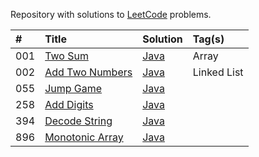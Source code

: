 Repository with solutions to [LeetCode](https://leetcode.com/) problems.

| # | Title | Solution | Tag(s) |
| :- | :- | :- | :- |
| 001 | [Two Sum](1.TwoSum) | [Java](1.TwoSum/Solution.java) | Array |
| 002 | [Add Two Numbers](2.AddTwoNumbers) | [Java](2.AddTwoNumbers/Solution.java) | Linked List |
| 055 | [Jump Game](55.Jump%20Game) | [Java](55.Jump%20Game/Solution.java) | |
| 258 | [Add Digits](258.AddDigits) | [Java](258.AddDigits/Solution.java) | |
| 394 | [Decode String](394.DecodeString) | [Java](394.DecodeString/Solution.java) | |
| 896 | [Monotonic Array](896.MonotonicArray) | [Java](896.MonotonicArray/Solution.java) | |
